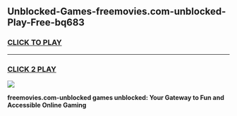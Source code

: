 
## Unblocked-Games-freemovies.com-unblocked-Play-Free-bq683
<h3>
<a href="https://premium76.site?title=freemovies.com-unblocked&ref=23A">CLICK TO PLAY</a></h3>
<hr>

<h3>
<a href="https://premium76.site?title=freemovies.com-unblocked&ref=23A">CLICK 2 PLAY</a>
  
</h3>

<a href="https://premium76.site?title=freemovies.com-unblocked&ref=23A"><img src="https://clearcache.store/games.png"></a>


**freemovies.com-unblocked games unblocked: Your Gateway to Fun and Accessible Online Gaming**
